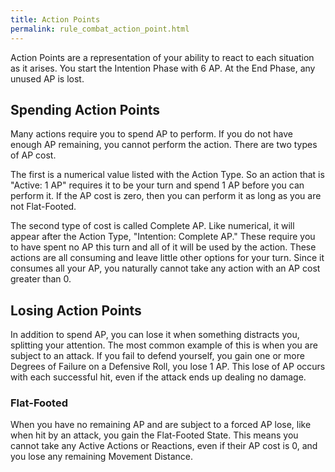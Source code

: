 ```yaml
---
title: Action Points
permalink: rule_combat_action_point.html
---
```


Action Points are a representation of your ability to react to each situation as it arises. You start the Intention Phase with 6 AP. At the End Phase, any unused AP is lost.

## Spending Action Points
Many actions require you to spend AP to perform. If you do not have enough AP remaining, you cannot perform the action. There are two types of AP cost. 

The first is a numerical value listed with the Action Type. So an action that is "Active: 1 AP" requires it to be your turn and spend 1 AP before you can perform it. If the AP cost is zero, then you can perform it as long as you are not Flat-Footed.

The second type of cost is called Complete AP. Like numerical, it will appear after the Action Type, "Intention: Complete AP." These require you to have spent no AP this turn and all of it will be used by the action. These actions are all consuming and leave little other options for your turn. Since it consumes all your AP, you naturally cannot take any action with an AP cost greater than 0.


## Losing Action Points
In addition to spend AP, you can lose it when something distracts you, splitting your attention. The most common example of this is when you are subject to an attack. If you fail to defend yourself, you gain one or more Degrees of Failure on a Defensive Roll, you lose 1 AP. This lose of AP occurs with each successful hit, even if the attack ends up dealing no damage.

### Flat-Footed
When you have no remaining AP and are subject to a forced AP lose, like when hit by an attack, you gain the Flat-Footed State. This means you cannot take any Active Actions or Reactions, even if their AP cost is 0, and you lose any remaining Movement Distance.